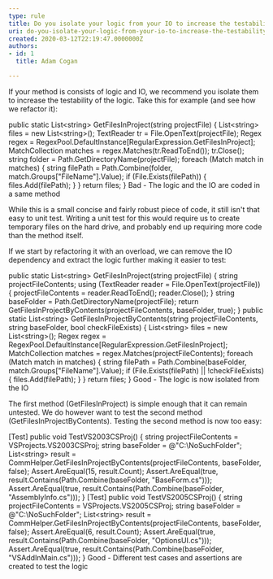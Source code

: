 ```yaml
---
type: rule
title: Do you isolate your logic from your IO to increase the testability?
uri: do-you-isolate-your-logic-from-your-io-to-increase-the-testability
created: 2020-03-12T22:19:47.0000000Z
authors:
- id: 1
  title: Adam Cogan

---
```


If your method is consists of logic and IO, we recommend you isolate them to increase the testability of the logic.
Take this for example (and see how we refactor it):

 
public static List&lt;string&gt; GetFilesInProject(string projectFile)
{
 List&lt;string&gt; files = new List&lt;string&gt;();
 TextReader tr = File.OpenText(projectFile);
 Regex regex = RegexPool.DefaultInstance[RegularExpression.GetFilesInProject];
 MatchCollection matches = regex.Matches(tr.ReadToEnd());
 tr.Close();
 string folder = Path.GetDirectoryName(projectFile);
 foreach (Match match in matches)
 {
 string filePath = Path.Combine(folder, match.Groups["FileName"].Value);
 if (File.Exists(filePath))
 {
 files.Add(filePath);
 }
 }
 return files;
}
Bad - The logic and the IO are coded in a same method

While this is a small concise and fairly robust piece of code, it still isn't that easy to unit test. Writing a unit test for this would require us to create temporary files on the hard drive, and probably end up requiring more code than the method itself.

If we start by refactoring it with an overload, we can remove the IO dependency and extract the logic further making it easier to test:

public static List&lt;string&gt; GetFilesInProject(string projectFile)
{
 string projectFileContents;
 using (TextReader reader = File.OpenText(projectFile))
 {
 projectFileContents = reader.ReadToEnd();
 reader.Close();
 }
 string baseFolder = Path.GetDirectoryName(projectFile);
 return GetFilesInProjectByContents(projectFileContents, baseFolder, true);
}
public static List&lt;string&gt; GetFilesInProjectByContents(string projectFileContents, string baseFolder, bool checkFileExists)
{
 List&lt;string&gt; files = new List&lt;string&gt;();
 Regex regex = RegexPool.DefaultInstance[RegularExpression.GetFilesInProject];
 MatchCollection matches = regex.Matches(projectFileContents);
 foreach (Match match in matches)
 {
 string filePath = Path.Combine(baseFolder, match.Groups["FileName"].Value);
 if (File.Exists(filePath) || !checkFileExists)
 {
 files.Add(filePath);
 }
 }
 return files;
}
Good - The logic is now isolated from the IO

The first method (GetFilesInProject) is simple enough that it can remain untested. We do however want to test the second method (GetFilesInProjectByContents). Testing the second method is now too easy:

[Test]
public void TestVS2003CSProj()
{
 string projectFileContents = VSProjects.VS2003CSProj;
 string baseFolder = @"C:\NoSuchFolder";
 List&lt;string&gt; result = CommHelper.GetFilesInProjectByContents(projectFileContents, baseFolder, false);
 Assert.AreEqual(15, result.Count);
 Assert.AreEqual(true, result.Contains(Path.Combine(baseFolder, "BaseForm.cs")));
 Assert.AreEqual(true, result.Contains(Path.Combine(baseFolder, "AssemblyInfo.cs")));
}
[Test]
public void TestVS2005CSProj()
{
 string projectFileContents = VSProjects.VS2005CSProj;
 string baseFolder = @"C:\NoSuchFolder";
 List&lt;string&gt; result = CommHelper.GetFilesInProjectByContents(projectFileContents, baseFolder, false);
 Assert.AreEqual(6, result.Count);
 Assert.AreEqual(true, result.Contains(Path.Combine(baseFolder, "OptionsUI.cs")));
 Assert.AreEqual(true, result.Contains(Path.Combine(baseFolder, "VSAddInMain.cs")));
}
Good - Different test cases and assertions are created to test the logic​
